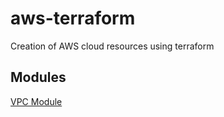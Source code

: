 # aws-terraform
Creation of AWS cloud resources using terraform

## Modules

[VPC Module](./modules/vpc)
